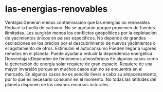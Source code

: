 # las-energias-renovables
Ventajas:Generan menos contaminación que las energías no renovables Reduce la huella de carbono. No se agotarán porque provienen de fuentes ilimitadas. Les surgirán menos los conflictos geopolíticos por la explotación de yacimientos únicos en paises específicos. No depende de grandes oscilaciones en los precios por el descubrimiento de nuevos yacimientos o el agotamiento de otros. Estimulan el autoconsumo
Pueden llegar a lugares remotos en el planeta. Puede ayudar a reducir la dependencia energética
Desventajas:Dependen de fenómenos atmosféricos En algunos casos como la generación de energía solar requiere de gran espacio. Requiere de una mayor inversión porque en muchos casos aún no se encuentra en el mercado.
En algunos casos no es sencillo llevar a cabo su almacenamiento, por lo que es necesario consumir en el momento. No todas las latitudes del planeta disponen de los mismos recursos naturales.
